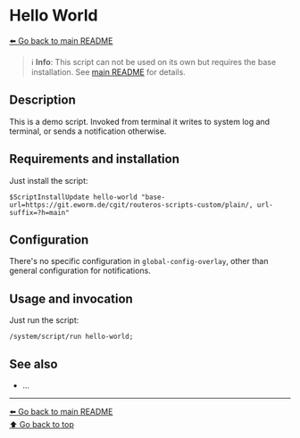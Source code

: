Hello World
===========

[⬅️ Go back to main README](../README.md)

> ℹ️ **Info**: This script can not be used on its own but requires the base
> installation. See [main README](../README.md) for details.

Description
----------- 

This is a demo script. Invoked from terminal it writes to system log and
terminal, or sends a notification otherwise.

Requirements and installation
----------------------------- 

Just install the script:

    $ScriptInstallUpdate hello-world "base-url=https://git.eworm.de/cgit/routeros-scripts-custom/plain/, url-suffix=?h=main"

Configuration
-------------

There's no specific configuration in `global-config-overlay`, other than
general configuration for notifications.

Usage and invocation
-------------------- 

Just run the script:

    /system/script/run hello-world;

See also 
--------

* ...

--- 
[⬅️ Go back to main README](../README.md)  
[⬆️ Go back to top](#top)
